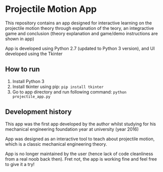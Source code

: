 # Projectile Motion App

This repository contains an app designed for interactive learning on the projectile motion theory through explanation of the teory, an integractive game and conclusion (theory explanation and game/demo instructions are shown in app)

App is developed using Python 2.7 (updated to Python 3 version), and UI developed using the Tkinter

## How to run

1. Install Python 3
2. Install tkinter using pip: ```pip install tkinter```
3. Go to app directory and run following command:
``` python projectile_app.py ```

## Development history

This app was the first app developed by the author whilst studying for his mechanical engineering foundation year at university (year 2016)

App was designed as an interactive tool to teach about projectile motion, which is a classic mechanical engineering theory.

App is no longer maintained by the user (hence lack of code cleanliness from a real noob back then). Fret not, the app is working fine and feel free to give it a try!
